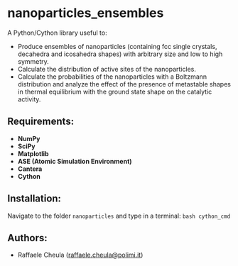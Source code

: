 # nanoparticles_ensembles

A Python/Cython library useful to:
* Produce ensembles of nanoparticles (containing fcc single crystals, decahedra and icosahedra shapes) with arbitrary size and low to high symmetry.
* Calculate the distribution of active sites of the nanoparticles.
* Calculate the probabilities of the nanoparticles with a Boltzmann distribution and analyze the effect of the presence of metastable shapes in thermal equilibrium with the ground state shape on the catalytic activity.

## **Requirements:**
* **NumPy**
* **SciPy**
* **Matplotlib**
* **ASE (Atomic Simulation Environment)**
* **Cantera**
* **Cython**

## **Installation:**
Navigate to the folder `nanoparticles` and type in a terminal: `bash cython_cmd`

## Authors:
* Raffaele Cheula (raffaele.cheula@polimi.it)
